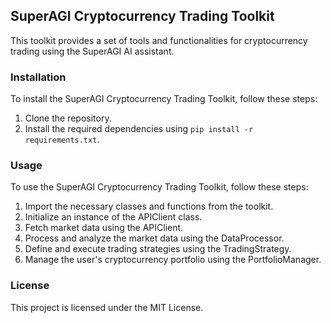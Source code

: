 ## SuperAGI Cryptocurrency Trading Toolkit

This toolkit provides a set of tools and functionalities for cryptocurrency trading using the SuperAGI AI assistant.

### Installation

To install the SuperAGI Cryptocurrency Trading Toolkit, follow these steps:

1. Clone the repository.
2. Install the required dependencies using `pip install -r requirements.txt`.

### Usage

To use the SuperAGI Cryptocurrency Trading Toolkit, follow these steps:

1. Import the necessary classes and functions from the toolkit.
2. Initialize an instance of the APIClient class.
3. Fetch market data using the APIClient.
4. Process and analyze the market data using the DataProcessor.
5. Define and execute trading strategies using the TradingStrategy.
6. Manage the user's cryptocurrency portfolio using the PortfolioManager.

### License

This project is licensed under the MIT License.